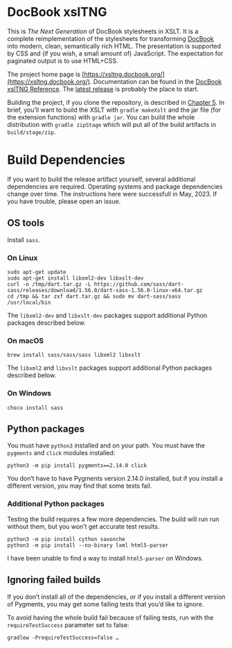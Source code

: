 # DocBook xslTNG

This is *The Next Generation* of DocBook stylesheets in XSLT. It is a
complete reimplementation of the stylesheets for transforming
[DocBook](https://docbook.org/) into modern, clean, semantically rich
HTML. The presentation is supported by CSS and (if you wish, a small amount of) JavaScript.
The expectation for paginated output is to use HTML+CSS.

The project home page is [https://xsltng.docbook.org/](https://xsltng.docbook.org/).
Documentation can be found in the [DocBook xslTNG Reference](https://xsltng.docbook.org/guide/).
The [latest release](https://github.com/docbook/xslTNG/releases) is probably the place to start.

Building the project, if you clone the repository, is described in
[Chapter 5](https://xsltng.docbook.org/guide/ch05.html). In brief, you’ll want to build the XSLT
with `gradle makeXslt` and the jar file (for the extension functions) with `gradle jar`. You can build
the whole distribution with `gradle zipStage` which will put all of the build artifacts in
`build/stage/zip`.

# Build Dependencies

If you want to build the release artifact yourself, several additional
dependencies are required. Operating systems and package dependencies
change over time. The instructions here were successfull in May, 2023.
If you have trouble, please open an issue.

## OS tools

Install `sass`.

### On Linux

```
sudo apt-get update
sudo apt-get install libxml2-dev libxslt-dev
curl -o /tmp/dart.tar.gz -L https://github.com/sass/dart-sass/releases/download/1.56.0/dart-sass-1.56.0-linux-x64.tar.gz
cd /tmp && tar zxf dart.tar.gz && sudo mv dart-sass/sass /usr/local/bin
```

The `libxml2-dev` and `libxslt-dev` packages support additional
Python packages described below. 

### On macOS

```
brew install sass/sass/sass libxml2 libxslt 
```

The `libxml2` and `libxslt` packages support additional
Python packages described below. 


### On Windows

```
choco install sass
```

## Python packages

You must have `python3` installed and on your path. You must have the
`pygments` and `click` modules installed:

```
python3 -m pip install pygments==2.14.0 click
```

You don’t have to have Pygments version 2.14.0 installed, but if you
install a different version, you may find that some tests fail.

### Additional Python packages

Testing the build requires a few more dependencies. The build will run
run without them, but you won’t get accurate test results.

```
python3 -m pip install cython saxonche
python3 -m pip install --no-binary lxml html5-parser
```

I have been unable to find a way to install `html5-parser` on Windows.

## Ignoring failed builds

If you don’t install all of the dependencies, or if you install a
different version of Pygments, you may get some failing tests that
you’d like to ignore.

To avoid having the whole build fail because of failing tests, run with
the `requireTestSuccess` parameter set to false:

```
gradlew -PrequireTestSuccess=false …
```
